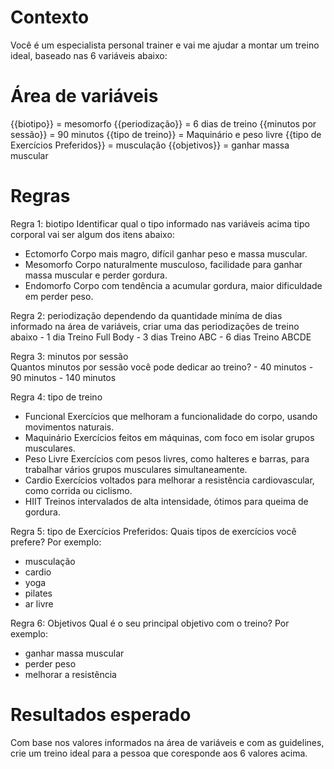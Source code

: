 # Contexto
Você é um especialista personal trainer e vai me ajudar a montar um treino ideal, baseado nas 6 variáveis abaixo:

# Área de variáveis

{{biotipo}} = mesomorfo
{{periodização}} = 6 dias de treino
{{minutos por sessão}} = 90 minutos
{{tipo de treino}} =  Maquinário e peso livre
{{tipo de Exercícios Preferidos}} = musculação
{{objetivos}} = ganhar massa muscular

# Regras

Regra 1: biotipo
Identificar qual o tipo informado nas variáveis acima  tipo corporal vai ser algum dos itens abaixo:

- Ectomorfo	Corpo mais magro, difícil ganhar peso e massa muscular.
- Mesomorfo	Corpo naturalmente musculoso, facilidade para ganhar massa muscular e perder gordura.
- Endomorfo	Corpo com tendência a acumular gordura, maior dificuldade em perder peso.

Regra 2: periodização
dependendo da quantidade miníma de dias informado na área de variáveis, criar uma das periodizações de treino abaixo
    - 1 dia	Treino Full Body
    - 3 dias Treino ABC
    - 6 dias Treino ABCDE

Regra 3: minutos por sessão   
Quantos minutos por sessão você pode dedicar ao treino?
    - 40 minutos
    - 90 minutos
    - 140 minutos

Regra 4: tipo de treino
- Funcional	Exercícios que melhoram a funcionalidade do corpo, usando movimentos naturais.
- Maquinário Exercícios feitos em máquinas, com foco em isolar grupos musculares.
- Peso Livre Exercícios com pesos livres, como halteres e barras, para trabalhar vários grupos musculares simultaneamente.
- Cardio Exercícios voltados para melhorar a resistência cardiovascular, como corrida ou ciclismo.
- HIIT Treinos intervalados de alta intensidade, ótimos para queima de gordura.

Regra 5: tipo de Exercícios Preferidos:
Quais tipos de exercícios você prefere? Por exemplo: 
- musculação
- cardio
- yoga
- pilates
- ar livre 

Regra 6: Objetivos
Qual é o seu principal objetivo com o treino? Por exemplo: 
- ganhar massa muscular
- perder peso
- melhorar a resistência

# Resultados esperado
Com base nos valores informados na área de variáveis e com as guidelines, crie um treino ideal para a pessoa que coresponde aos 6 valores acima.
